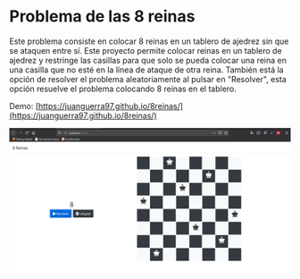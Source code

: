 # Problema de las 8 reinas
Este problema consiste en colocar 8 reinas en un tablero de ajedrez sin que se ataquen entre sí.
Este proyecto permite colocar reinas en un tablero de ajedrez y restringe las casillas para que solo se pueda colocar una reina en una casilla que no est&eacute; en la l&iacute;nea de ataque de otra reina.
Tambi&eacute;n est&aacute; la opci&oacute;n de resolver el problema aleatoriamente al pulsar en "Resolver", esta opci&oacute;n resuelve el problema colocando 8 reinas en el tablero.

Demo: [https://juanguerra97.github.io/8reinas/](https://juanguerra97.github.io/8reinas/)

![Captura de pantalla](https://raw.githubusercontent.com/juanguerra97/8reinas/master/captura.PNG)
